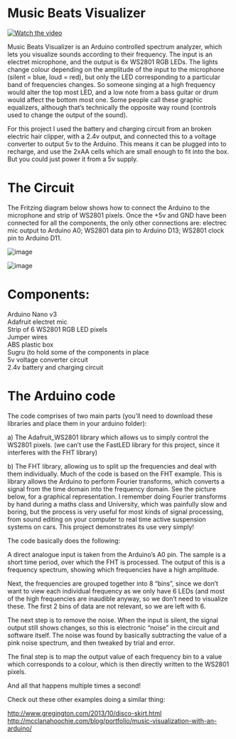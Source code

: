 # Music Beats Visualizer  

[![Watch the video](https://img.youtube.com/vi/Z6_ZOeCxiik/maxresdefault.jpg)](https://www.youtube.com/watch?v=Z6_ZOeCxiik)

Music Beats Visualizer is an Arduino controlled spectrum analyzer, which lets you visualize sounds according to their frequency. The input is an electret microphone, and the output is 6x WS2801 RGB LEDs. The lights change colour depending on the amplitude of the input to the microphone (silent = blue, loud = red), but only the LED corresponding to a particular band of frequencies changes. So someone singing at a high frequency would alter the top most LED, and a low note from a bass guitar or drum would affect the bottom most one. Some people call these graphic equalizers, although that’s technically the opposite way round (controls used to change the output of the sound).  

For this project I used the battery and charging circuit from an broken electric hair clipper, with a 2.4v output, and connected this to a voltage converter to output 5v to the Arduino. This means it can be plugged into to recharge, and use the 2xAA cells which are small enough to fit into the box. But you could just power it from a 5v supply.  

# The Circuit  

The Fritzing diagram below shows how to connect the Arduino to the microphone and strip of WS2801 pixels. Once the +5v and GND have been connected for all the components, the only other connections are: electrec mic output to Arduino A0; WS2801 data pin to Arduino D13; WS2801 clock pin to Arduino D11.  

![image](https://andypi.co.uk/wp-content/uploads/2015/11/backwithchrager-768x576.jpg)

![image](https://andypi.co.uk/wp-content/uploads/2015/11/MusicSpectrumCircuit_schem-768x608.png)

# Components:  

Arduino Nano v3  
Adafruit electret mic  
Strip of 6 WS2801 RGB LED pixels  
Jumper wires  
ABS plastic box  
Sugru (to hold some of the components in place  
5v voltage converter circuit  
2.4v battery and charging circuit  


# The Arduino code  

The code comprises of two main parts (you’ll need to download these libraries and place them in your arduino folder):  

a) The Adafruit_WS2801 library which allows us to simply control the WS2801 pixels. (we can’t use the FastLED library for this project, since it interferes with the FHT library)  

b) The FHT library, allowing us to split up the frequencies and deal with them individually. Much of the code is based on the FHT example. This is library allows the Arduino to perform Fourier transforms, which converts a signal from the time domain into the frequency domain. See the picture below, for a graphical representation. I remember doing Fourier transforms by hand during a maths class and University, which was painfully slow and boring, but the process is very useful for most kinds of signal processing, from sound editing on your computer to real time active suspension systems on cars. This project demonstrates its use very simply!  

The code basically does the following:  

A direct analogue input is taken from the Arduino’s A0 pin. The sample is a short time period, over which the FHT is processed. The output of this is a frequency spectrum, showing which frequencies have a high amplitude.  

Next, the frequencies are grouped together into 8 “bins”, since we don’t want to view each individual frequency as we only have 6 LEDs (and most of the high frequencies are inaudible anyway, so we don’t need to visualize these. The first 2 bins of data are not relevant, so we are left with 6.  

The next step is to remove the noise. When the input is silent, the signal output still shows changes, so this is electronic “noise” in the circuit and software itself. The noise was found by basically subtracting the value of a pink noise spectrum, and then tweaked by trial and error.  

The final step is to map the output value of each frequency bin to a value which corresponds to a colour, which is then directly written to the WS2801 pixels.  

And all that happens multiple times a second!  

Check out these other examples doing a similar thing:  

http://www.gregington.com/2013/10/disco-skirt.html  
http://mcclanahoochie.com/blog/portfolio/music-visualization-with-an-arduino/  
